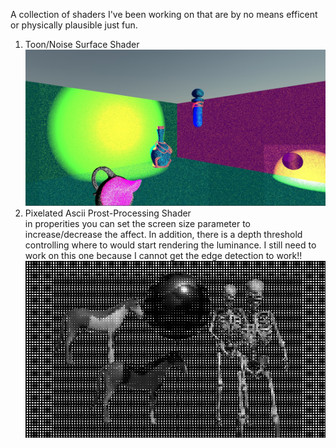 A collection of shaders I've been working on that are by no means efficent or physically plausible just fun.
1) Toon/Noise Surface Shader <br>
  ![demo image of toon shader](textures/demoimages/demooo.jpg)
2) Pixelated Ascii Prost-Processing Shader <br>
   in properities you can set the screen size parameter to increase/decrease the affect. In addition, there is a depth threshold controlling where to would start rendering the luminance. I still need to work on this one because I cannot get the edge detection to work!!
   ![demo image of pixelated ascii shader](textures/demoimages/postprocessshader.jpg)
